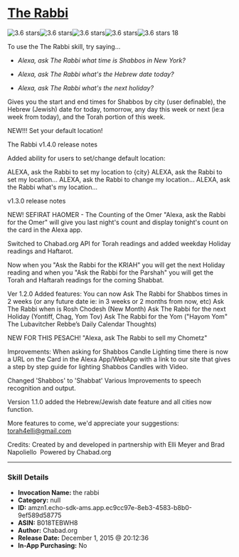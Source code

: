 # [The Rabbi](http://alexa.amazon.com/#skills/amzn1.echo-sdk-ams.app.ec9cc97e-8eb3-4583-b8b0-9ef589d58775)
![3.6 stars](../../images/ic_star_black_18dp_1x.png)![3.6 stars](../../images/ic_star_black_18dp_1x.png)![3.6 stars](../../images/ic_star_black_18dp_1x.png)![3.6 stars](../../images/ic_star_half_black_18dp_1x.png)![3.6 stars](../../images/ic_star_border_black_18dp_1x.png) 18

To use the The Rabbi skill, try saying...

* *Alexa, ask The Rabbi what time is Shabbos in New York?*

* *Alexa, ask The Rabbi what's the Hebrew date today?*

* *Alexa, ask The Rabbi what's the next holiday?*

Gives you the start and end times for Shabbos by city (user definable), the Hebrew (Jewish) date for today, tomorrow, any day this week or next (ie:a week from today), and the Torah portion of this week.

NEW!!! Set your default location!

The Rabbi v1.4.0 release notes

Added ability for users to set/change default location:

ALEXA, ask the Rabbi to set my location to {city}
ALEXA, ask the Rabbi to set my location...
ALEXA, ask the Rabbi to change my location...
ALEXA, ask the Rabbi what's my location...

v1.3.0 release notes

NEW! SEFIRAT HAOMER - The Counting of the Omer
"Alexa, ask the Rabbi for the Omer" will give you last night's count and display tonight's count on the card in the Alexa app.

Switched to Chabad.org API for Torah readings and added weekday Holiday readings and Haftarot.

Now when you "Ask the Rabbi for the KRIAH" you will get the next Holiday reading and when you "Ask the Rabbi for the Parshah" you will get the Torah and Haftarah readings for the coming Shabbat.

Ver 1.2.0 Added features:
You can now
	Ask The Rabbi for Shabbos times in 2 weeks (or any future date ie: in 3 weeks or 2 months from now, etc)
	Ask The Rabbi when is Rosh Chodesh (New Month)
	Ask The Rabbi for the next Holiday (Yontiff, Chag, Yom Tov)
	Ask The Rabbi for the Yom ("Hayom Yom" The Lubavitcher Rebbe’s Daily Calendar Thoughts)

NEW FOR THIS PESACH!
	"Alexa, ask The Rabbi to sell my Chometz"

Improvements:
When asking for Shabbos Candle Lighting time there is now a URL on the Card in the Alexa App/WebApp with a link to our site that gives a step by step guide for lighting Shabbos Candles with Video.

Changed 'Shabbos' to 'Shabbat'
Various Improvements to speech recognition and output.

Version 1.1.0 added the Hebrew/Jewish date feature and all cities now function. 

More features to come, we'd appreciate your suggestions: torah4elli@gmail.com

Credits:
Created by and developed in partnership with Elli Meyer and Brad Napoliello 
Powered by Chabad.org

***

### Skill Details

* **Invocation Name:** the rabbi
* **Category:** null
* **ID:** amzn1.echo-sdk-ams.app.ec9cc97e-8eb3-4583-b8b0-9ef589d58775
* **ASIN:** B018TEBWH8
* **Author:** Chabad.org
* **Release Date:** December 1, 2015 @ 20:12:36
* **In-App Purchasing:** No
